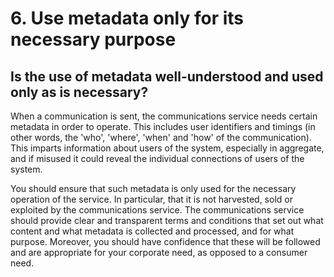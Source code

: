 # 6. Use metadata only for its necessary purpose

## Is the use of metadata well-understood and used only as is necessary?

When a communication is sent, the communications service needs certain metadata in order to operate. This includes user identifiers and timings (in other words, the 'who', 'where', 'when' and 'how' of the communication). This imparts information about users of the system, especially in aggregate, and if misused it could reveal the individual connections of users of the system.

You should ensure that such metadata is only used for the necessary operation of the service. In particular, that it is not harvested, sold or exploited by the communications service. The communications service should provide clear and transparent terms and conditions that set out what content and what metadata is collected and processed, and for what purpose. Moreover, you should have confidence that these will be followed and are appropriate for your corporate need, as opposed to a consumer need.
